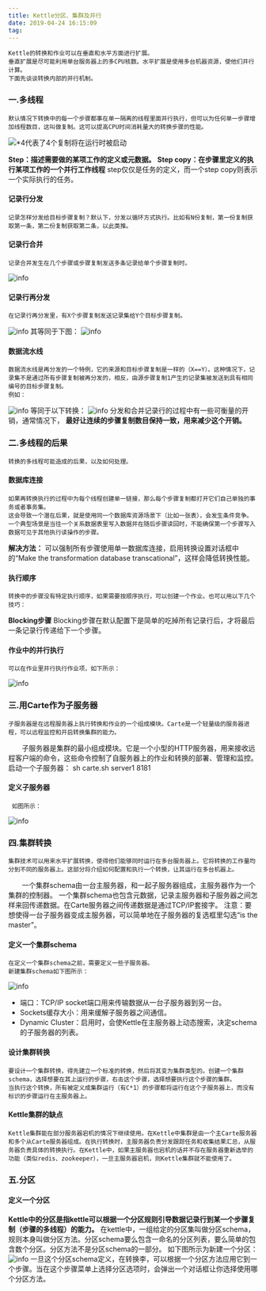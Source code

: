 ```yaml
---
title: Kettle分区、集群及并行
date: 2019-04-24 16:15:09
tag:
---
```


    Kettle的转换和作业可以在垂直和水平方面进行扩展。
    垂直扩展是尽可能利用单台服务器上的多CPU核数。水平扩展是使用多台机器资源，使他们并行计算。
    下面先谈谈转换内部的并行机制。

### 一.多线程
    默认情况下转换中的每一个步骤都事在单一隔离的线程里面并行执行，但可以为任何单一步骤增加线程数目，这叫做复制。这可以提高CPU时间消耗量大的转换步骤的性能。
![*4代表了4个复制将在运行时被启动](1.png)

**Step：描述需要做的某项工作的定义或元数据。**
**Step copy：在步骤里定义的执行某项工作的一个并行工作线程**
    step仅仅是任务的定义，而一个step copy则表示一个实际执行的任务。

#### 记录行分发
    记录怎样分发给目标步骤复制？默认下，分发以循环方式执行。比如有N份复制，第一份复制获取第一条，第二份复制获取第二条，以此类推。
#### 记录行合并
    记录合并发生在几个步骤或步骤复制发送多条记录给单个步骤复制时。
![info](2.png)
#### 记录行再分发
    在记录行再分发里，有X个步骤复制发送记录集给Y个目标步骤复制。
![info](3.png)
    其等同于下图：
![info](4.png)
#### 数据流水线
    数据流水线是再分发的一个特例，它的来源和目标步骤复制是一样的（X==Y）。这种情况下，记录集不是通过所有步骤复制被再分发的，相反，由源步骤复制1产生的记录集被发送到具有相同编号的目标步骤复制。
    例如：
![info](5.png)
    等同于以下转换：
![info](6.png)
    分发和合并记录行的过程中有一些可衡量的开销，通常情况下，
**最好让连续的步骤复制数目保持一致，用来减少这个开销。**

### 二.多线程的后果
    转换的多线程可能造成的后果，以及如何处理。
#### 数据库连接
    如果再转换执行的过程中为每个线程创建单一链接，那么每个步骤复制都打开它们自己单独的事务或者事务集。
    这会导致一个潜在后果，就是使用同一个数据库资源场景下（比如一张表），会发生条件竞争。
    一个典型场景是当往一个关系数据表里写入数据并在随后步骤读回时，不能确保第一个步骤写入数据可见于其他执行读操作的步骤。
**解决方法：**
    可以强制所有步骤使用单一数据库连接，启用转换设置对话框中的“Make the transformation database transcational”，这样会降低转换性能。

#### 执行顺序
    转换中的步骤没有特定执行顺序，如果需要按顺序执行，可以创建一个作业。也可以用以下几个技巧：
**Blocking步骤**
    Blocking步骤在默认配置下是简单的吃掉所有记录行后，才将最后一条记录行传递给下一个步骤。
#### 作业中的并行执行
    可以在作业里并行执行作业项，如下所示：
![info](7.png)

### 三.用Carte作为子服务器
    子服务器是在远程服务器上执行转换和作业的一个组成模块。Carte是一个轻量级的服务器进程，可以远程监控和开启转换集群的能力。
       子服务器是集群的最小组成模块。它是一个小型的HTTP服务器，用来接收远程客户端的命令，这些命令控制了自服务器上的作业和转换的部署、管理和监控。
    启动一个子服务器：
    sh carte.sh server1 8181
#### 定义子服务器
     如图所示：
![info](8.png)

### 四.集群转换
    集群技术可以用来水平扩展转换，使得他们能够同时运行在多台服务器上。它将转换的工作量均分到不同的服务器上。这部分将介绍如何配置和执行一个转换，让其运行在多台机器上。
       一个集群schema由一台主服务器，和一起子服务器组成，主服务器作为一个集群的控制器。
    一个集群schema也包含元数据，记录主服务器和子服务器之间怎样来回传递数据。在Carte服务器之间传递数据是通过TCP/IP套接字。
    注意：要想使得一台子服务器变成主服务器，可以简单地在子服务器的复选框里勾选“is the master”。

#### 定义一个集群schema
    在定义一个集群schema之前，需要定义一些子服务器。
    新建集群schema如下图所示：
![info](9.png)
* 端口：TCP/IP socket端口用来传输数据从一台子服务器到另一台。
* Sockets缓存大小：用来缓解子服务器之间通信。
* Dynamic Cluster：启用时，会使Kettle在主服务器上动态搜索，决定schema的子服务器的列表。

#### 设计集群转换
    要设计一个集群转换，得先建立一个标准的转换，然后将其变为集群类型的。创建一个集群schema，选择想要在其上运行的步骤，右击这个步骤，选择想要执行这个步骤的集群。
    当执行这个转换，所有被定义成集群运行（有C*1）的步骤都将运行在这个子服务器上，而没有标识的步骤运行在主服务器上。

#### Kettle集群的缺点
    Kettle集群能在部分服务器宕机的情况下继续使用。在Kettle中集群是由一个主Carte服务器和多个从Carte服务器组成。在执行转换时，主服务器负责分发跟踪任务和收集结果汇总，从服务器负责具体的转换执行。在Kettle中，如果主服务器也宕机的话并不存在服务器重新选举的功能（类似redis、zookeeper），一旦主服务器宕机，则Kettle集群就不能使用了。

### 五.分区

#### 定义一个分区

**Kettle中的分区是指kettle可以根据一个分区规则引导数据记录行到某一个步骤复制（步骤的多线程）的能力。**
    在kettle中，一组给定的分区集叫做分区schema，规则本身叫做分区方法。分区schema要么包含一命名的分区列表，要么简单的包含数个分区。分区方法不是分区schema的一部分。
       如下图所示为新建一个分区：
![info](10.png)
    一旦这个分区schema定义，在转换李，可以根据一个分区方法应用它到一个步骤。当在这个步骤菜单上选择分区选项时，会弹出一个对话框让你选择使用哪个分区方法。

